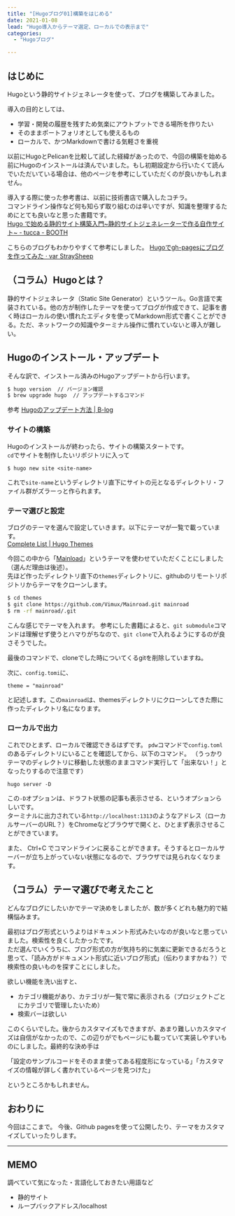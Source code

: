 ```yaml
---
title: "[Hugoブログ01]構築をはじめる"
date: 2021-01-08
lead: "Hugo導入からテーマ選定、ローカルでの表示まで"
categories:
  - "Hugoブログ"

---
```


## はじめに
Hugoという静的サイトジェネレータを使って、ブログを構築してみました。

導入の目的としては、
- 学習・開発の履歴を残すため気楽にアウトプットできる場所を作りたい
- そのままポートフォリオとしても使えるもの
- ローカルで、かつMarkdownで書ける気軽さを重視

以前にHugoとPelicanを比較して試した経緯があったので、今回の構築を始める前にHugoのインストールは済んでいました。もし初期設定から行いたくて読んでいただいている場合は、他のページを参考にしていただくのが良いかもしれません。

導入する際に使った参考書は、以前に技術書店で購入したコチラ。  
コマンドライン操作など何も知らず取り組むのは辛いですが、知識を整理するためにとても良いなと思った書籍です。  
[Hugo で始める静的サイト構築入門~静的サイトジェネレーターで作る自作サイト~ - tucca - BOOTH](https://booth.pm/ja/items/2368187)

こちらのブログもわかりやすくて参考にしました。 
[Hugoでgh-pagesにブログを作ってみた · var StraySheep](http://straysheep3.github.io/post/hugo-gh-pages-blog-create/)

## （コラム）Hugoとは？
静的サイトジェネレータ（Static Site Generator）というツール。Go言語で実装されている。他の方が制作したテーマを使ってブログが作成できて、記事を書く時はローカルの使い慣れたエディタを使ってMarkdown形式で書くことができる。ただ、ネットワークの知識やターミナル操作に慣れていないと導入が難しい。

## Hugoのインストール・アップデート
そんな訳で、インストール済みのHugoアップデートから行います。

```bash
$ hugo version  // バージョン確認
$ brew upgrade hugo  // アップデートするコマンド
```

参考
[Hugoのアップデート方法 | B-log](https://beacats.com/how_to_update_hugo/)

### サイトの構築
Hugoのインストールが終わったら、サイトの構築スタートです。  
`cd`でサイトを制作したいリポジトリに入って

```
$ hugo new site <site-name>
```

これで`site-name`というディレクトリ直下にサイトの元となるディレクトリ・ファイル群がズラーっと作られます。


### テーマ選びと設定
ブログのテーマを選んで設定していきます。以下にテーマが一覧で載っています。  
[Complete List | Hugo Themes](https://themes.gohugo.io/)

今回この中から「[Mainload](https://github.com/vimux/mainroad/)」というテーマを使わせていただくことにしました（選んだ理由は後述）。  
先ほど作ったディレクトリ直下の`themes`ディレクトリに、githubのリモートリポジトリからテーマをクローンします。

```bash
$ cd themes
$ git clone https://github.com/Vimux/Mainroad.git mainroad
$ rm -rf mainroad/.git
```

こんな感じでテーマを入れます。
参考にした書籍によると、`git submodule`コマンドは理解せず使うとハマりがちなので、`git clone`で入れるようにするのが良さそうでした。

最後のコマンドで、cloneでした時についてくるgitを削除していますね。

次に、`config.tomi`に、

```tomi
theme = "mainroad"
```

と記述します。この`mainroad`は、themesディレクトリにクローンしてきた際に作ったディレクトリ名になります。


### ローカルで出力
これでひとまず、ローカルで確認できるはずです。
`pdw`コマンドで`config.toml`のあるディレクトリにいることを確認してから、以下のコマンド。
（うっかりテーマのディレクトリに移動した状態のままコマンド実行して「出来ない！」となったりするので注意です）

```
hugo server -D
```

この`-D`オプションは、ドラフト状態の記事も表示させる、というオプションらしいです。  
ターミナルに出力されている`http://localhost:1313`のようなアドレス（ローカルサーバーのURL？）をChromeなどブラウザで開くと、ひとまず表示させることができています。

また、 Ctrl+C でコマンドラインに戻ることができます。そうするとローカルサーバーが立ち上がっていない状態になるので、ブラウザでは見られなくなります。


## （コラム）テーマ選びで考えたこと
どんなブログにしたいかでテーマ決めをしましたが、数が多くどれも魅力的で結構悩みます。

最初はブログ形式というよりはドキュメント形式みたいなのが良いなと思っていました。検索性を良くしたかったです。  
ただ選んでいくうちに、ブログ形式の方が気持ち的に気楽に更新できるだろうと思って、「読み方がドキュメント形式に近いブログ形式」（伝わりますかね？）で検索性の良いものを探すことにしました。

欲しい機能を洗い出すと、

- カテゴリ機能があり、カテゴリが一覧で常に表示される（プロジェクトごとにカテゴリで管理したいため）
- 検索バーは欲しい

このくらいでした。後からカスタマイズもできますが、あまり難しいカスタマイズは自信がなかったので、この辺りがでもページにも載っていて実装しやすいものにしました。最終的な決め手は

「設定のサンプルコードをそのまま使ってある程度形になっている」「カスタマイズの情報が詳しく書かれているページを見つけた」

というところかもしれません。

## おわりに
今回はここまで。
今後、Github pagesを使って公開したり、テーマをカスタマイズしていったりします。

---
## MEMO
調べていて気になった・言語化しておきたい用語など
- 静的サイト
- ループバックアドレス/localhost